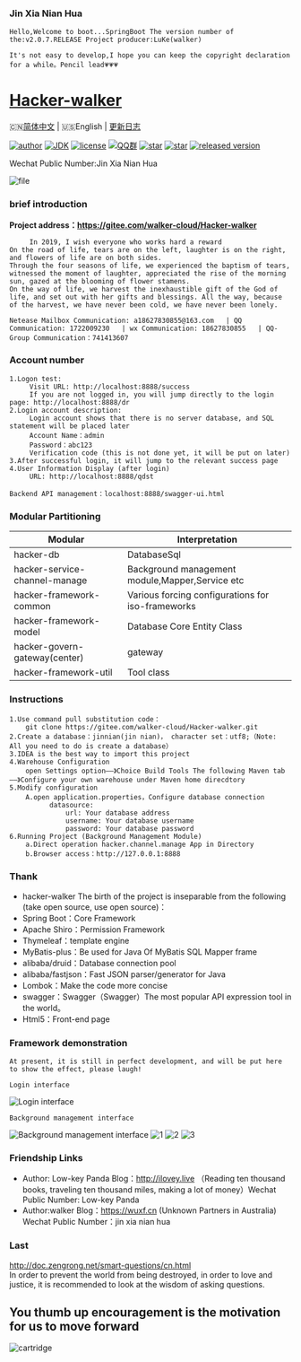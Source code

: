 ### Jin Xia Nian Hua

```
Hello,Welcome to boot...SpringBoot The version number of the:v2.0.7.RELEASE Project producer:LuKe(walker)

It's not easy to develop,I hope you can keep the copyright declaration for a while。Pencil lead💗💗💗
```

<h1><a href="#">Hacker-walker</a></h1>

🇨🇳[简体中文](./README.md) | 🇺🇸English | [更新日志](https://github.com/java-aodeng/hope-plus/commits/master)

[![author](https://img.shields.io/badge/author-walker-blue.svg)](https://wuxf.cn)
[![JDK](https://img.shields.io/badge/JDK-1.8-orange.svg)](https://github.com/hacker-walker/Hacker-walker)
[![license](https://img.shields.io/badge/license-GPL--3.0-red.svg)](https://github.com/hacker-walker/Hacker-walker/releases/tag/3.0)
[![QQ群](https://img.shields.io/badge/chat-walkerQQ%E7%BE%A4-yellow.svg)](https://jq.qq.com/?_wv=1027&k=5mjexzD)
<a href="https://github.com/hacker-walker/Hacker-walker"><img alt="star" src="https://img.shields.io/github/stars/hacker-walker/hacker-walker.svg?label=Stars&style=social"/></a>
[![star](https://gitee.com/walker-cloud/Hacker-walker/badge/star.svg?theme=dark)](https://gitee.com/walker-cloud/Hacker-walker/stargazers)
[![released version](https://img.shields.io/badge/release-3.0-green.svg)](https://github.com/hacker-walker/Hacker-walker/releases)  

Wechat Public Number:Jin Xia Nian Hua

![file](https://images.gitee.com/uploads/images/2019/0610/161454_710bf233_2127888.png)

### brief introduction
   **Project address：https://gitee.com/walker-cloud/Hacker-walker**
```
     In 2019, I wish everyone who works hard a reward
On the road of life, tears are on the left, laughter is on the right, and flowers of life are on both sides.
Through the four seasons of life, we experienced the baptism of tears, witnessed the moment of laughter, appreciated the rise of the morning sun, gazed at the blooming of flower stamens.
On the way of life, we harvest the inexhaustible gift of the God of life, and set out with her gifts and blessings. All the way, because of the harvest, we have never been cold, we have never been lonely.

Netease Mailbox Communication: a18627830855@163.com   | QQ Communication: 1722009230   | wx Communication: 18627830855   | QQ-Group Communication：741413607

```
### Account number
```
1.Logon test:
     Visit URL: http://localhost:8888/success
     If you are not logged in, you will jump directly to the login page: http://localhost:8888/dr
2.Login account description:
     Login account shows that there is no server database, and SQL statement will be placed later
     Account Name：admin
     Password：abc123
     Verification code (this is not done yet, it will be put on later)
3.After successful login, it will jump to the relevant success page
4.User Information Display (after login)
     URL: http://localhost:8888/qdst

Backend API management：localhost:8888/swagger-ui.html
```
### Modular Partitioning
| Modular   | Interpretation   |
| -- | -- |
| hacker-db | DatabaseSql |
| hacker-service-channel-manage  |  Background management module,Mapper,Service etc |
| hacker-framework-common  | Various forcing configurations for iso-frameworks   |
| hacker-framework-model  |  Database Core Entity Class  |
| hacker-govern-gateway(center)  |  gateway  |
| hacker-framework-util  |  Tool class  |

### Instructions
```
1.Use command pull substitution code：
    git clone https://gitee.com/walker-cloud/Hacker-walker.git 
2.Create a database：jinnian(jin nian)， character set：utf8;（Note: All you need to do is create a database）
3.IDEA is the best way to import this project
4.Warehouse Configuration
    open Settings option——》Choice Build Tools The following Maven tab——》Configure your own warehouse under Maven home direcdtory
5.Modify configuration
    A.open application.properties，Configure database connection
          datasource:
              url: Your database address
              username: Your database username
              password: Your database password
6.Running Project (Background Management Module)
    a.Direct operation hacker.channel.manage App in Directory
    b.Browser access：http://127.0.0.1:8888
```
### Thank
- hacker-walker The birth of the project is inseparable from the following (take open source, use open source)：
- Spring Boot：Core Framework
- Apache Shiro：Permission Framework
- Thymeleaf：template engine
- MyBatis-plus：Be used for Java Of MyBatis SQL Mapper frame
- alibaba/druid：Database connection pool
- alibaba/fastjson：Fast JSON parser/generator for Java
- Lombok：Make the code more concise
- swagger：Swagger（Swagger）The most popular API expression tool in the world。
- Html5：Front-end page

### Framework demonstration
```
At present, it is still in perfect development, and will be put here to show the effect, please laugh!
```
```
Login interface
```
![Login interface](https://images.gitee.com/uploads/images/2019/0610/180431_93d56664_2127888.png)
```
Background management interface
```
![Background management interface](https://images.gitee.com/uploads/images/2019/0613/111333_0edb6d4e_2127888.png)
![1](https://i.loli.net/2019/07/03/5d1c94263e68624395.png)
![2](https://i.loli.net/2019/07/03/5d1c943d8714f56661.png)
![3](https://i.loli.net/2019/07/03/5d1c9443c143583430.png)
### Friendship Links

- Author: Low-key Panda  Blog：http://ilovey.live （Reading ten thousand books, traveling ten thousand miles, making a lot of money）Wechat Public Number: Low-key Panda  
- Author:walker Blog：https://wuxf.cn (Unknown Partners in Australia) Wechat Public Number：jin xia nian hua

### Last
http://doc.zengrong.net/smart-questions/cn.html   
In order to prevent the world from being destroyed, in order to love and justice, it is recommended to look at the wisdom of asking questions.

## You thumb up encouragement is the motivation for us to move forward
![cartridge](https://i.loli.net/2019/07/13/5d29c699493f847597.png)